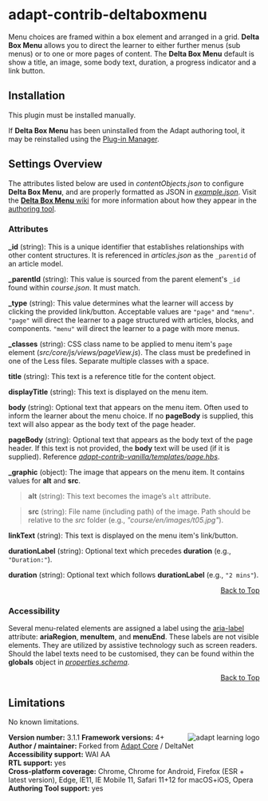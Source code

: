 # adapt-contrib-deltaboxmenu  

Menu choices are framed within a box element and arranged in a grid. **Delta Box Menu** allows you to direct the learner to either further menus (sub menus) or to one or more pages of content. The **Delta Box Menu** default is show a title, an image, some body text, duration, a progress indicator and a link button.

## Installation

This plugin must be installed manually.

If **Delta Box Menu** has been uninstalled from the Adapt authoring tool, it may be reinstalled using the [Plug-in Manager](https://github.com/adaptlearning/adapt_authoring/wiki/Plugin-Manager).

## Settings Overview

The attributes listed below are used in *contentObjects.json* to configure **Delta Box Menu**, and are properly formatted as JSON in [*example.json*](https://github.com/deltanet/adapt-contrib-deltaboxmenu/blob/master/example.json). Visit the [**Delta Box Menu** wiki](https://github.com/adaptlearning/adapt-contrib-deltaboxmenu/wiki) for more information about how they appear in the [authoring tool](https://github.com/adaptlearning/adapt_authoring/wiki).

### Attributes

**_id** (string): This is a unique identifier that establishes relationships with other content structures. It is referenced in *articles.json* as the `_parentid` of an article model.   

**_parentId** (string): This value is sourced from the parent element's `_id` found within *course.json*. It must match.

**_type** (string): This value determines what the learner will access by clicking the provided link/button. Acceptable values are `"page"` and `"menu"`. `"page"` will direct the learner to a page structured with articles, blocks, and components. `"menu"` will direct the learner to a page with more menus.

**_classes** (string): CSS class name to be applied to menu item's `page` element (*src/core/js/views/pageView.js*). The class must be predefined in one of the Less files. Separate multiple classes with a space.

**title** (string): This text is a reference title for the content object.

**displayTitle** (string):  This text is displayed on the menu item.

**body** (string):  Optional text that appears on the menu item. Often used to inform the learner about the menu choice. If no **pageBody** is supplied, this text will also appear as the body text of the page header.

**pageBody** (string): Optional text that appears as the body text of the page header. If this text is not provided, the **body** text will be used (if it is supplied). Reference [*adapt-contrib-vanilla/templates/page.hbs*](https://github.com/adaptlearning/adapt-contrib-vanilla/blob/master/templates/page.hbs).

**_graphic** (object): The image that appears on the menu item. It contains values for **alt** and **src**.

>**alt** (string): This text becomes the image’s `alt` attribute.

>**src** (string): File name (including path) of the image. Path should be relative to the *src* folder (e.g., *"course/en/images/t05.jpg"*).  

**linkText** (string): This text is displayed on the menu item's link/button.  

**durationLabel** (string): Optional text which precedes **duration** (e.g., `"Duration:"`).  

**duration** (string): Optional text which follows **durationLabel** (e.g., `"2 mins"`).  

<div float align=right><a href="#top">Back to Top</a></div>  

### Accessibility
Several menu-related elements are assigned a label using the [aria-label](https://github.com/adaptlearning/adapt_framework/wiki/Aria-Labels) attribute: **ariaRegion**, **menuItem**, and **menuEnd**. These labels are not visible elements. They are utilized by assistive technology such as screen readers. Should the label texts need to be customised, they can be found within the **globals** object in [*properties.schema*](https://github.com/deltanet/adapt-contrib-deltaboxmenu/blob/master/properties.schema).   
<div float align=right><a href="#top">Back to Top</a></div>

## Limitations

No known limitations.  

**Version number:**  3.1.1   <a href="https://community.adaptlearning.org/" target="_blank"><img src="https://github.com/adaptlearning/documentation/blob/master/04_wiki_assets/plug-ins/images/adapt-logo-mrgn-lft.jpg" alt="adapt learning logo" align="right"></a>
**Framework versions:**  4+     
**Author / maintainer:** Forked from [Adapt Core](https://github.com/adaptlearning/adapt-contrib-boxmenu) / DeltaNet    
**Accessibility support:** WAI AA   
**RTL support:** yes  
**Cross-platform coverage:** Chrome, Chrome for Android, Firefox (ESR + latest version), Edge, IE11, IE Mobile 11, Safari 11+12 for macOS+iOS, Opera  
**Authoring Tool support:** yes  
